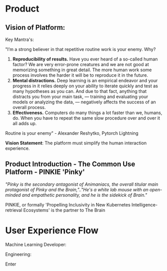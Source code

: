 # Product

## Vision of Platform:

Key Mantra's:

"I’m a strong believer in that repetitive routine work is your enemy. Why?

1. **Reproducibility of results.** Have you ever heard of a so-called human factor? We are very error-prone creatures and we are not good at memorizing something in great detail. The more human work some process involves the harder it will be to reproduce it in the future.
2. **Mental distractions.** Deep learning is an empirical endeavor and your progress in it relies deeply on your ability to iterate quickly and test as many hypotheses as you can. And due to that fact, anything that distracts you from your main task, — training and evaluating your models or analyzing the data, — negatively affects the success of an overall process.
3. **Effectiveness.** Computers do many things a lot faster than we, humans, do. When you have to repeat the same slow procedure over and over it all adds up.

Routine is your enemy" - Alexander Reshytko, Pytorch Lightning


**Vision Statement**:
The platform must simplify the human interaction experience.




## Product Introduction - The Common Use Platform - PINKIE 'Pinky'

*"Pinky is the secondary antagonist of Animaniacs, the overall titular main protagonist of Pinky and the Brain,".."He's a white lab mouse with an open-minded and empathetic personality, and he is the sidekick of Brain."*

PINKIE, or formally 'Propelling Inclusivity in New Kubernetes Intelligence-retrieval Ecosystems' is the partner to The Brain




# User Experience Flow

Machine Learning Developer:


Engineering:

Enter
